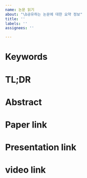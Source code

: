 ```yaml
---
name: 논문 읽기
about: "\b공유하는 논문에 대한 요약 정보"
title: ''
labels: ''
assignees: ''

---
```


# Keywords

# TL;DR

# Abstract

# Paper link

# Presentation link

# video link
